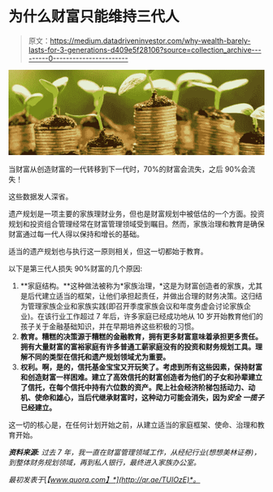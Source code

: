# 为什么财富只能维持三代人

> 原文：<https://medium.datadriveninvestor.com/why-wealth-barely-lasts-for-3-generations-d409e5f28106?source=collection_archive---------0----------------------->

![](img/a824f3ae587b0d322aff71ebf81f861b.png)

当财富从创造财富的一代转移到下一代时，70%的财富会流失，之后 90%会流失！

这些数据发人深省。

遗产规划是一项主要的家族理财业务，但也是财富规划中被低估的一个方面。投资规划和投资组合管理经常在财富管理领域受到瞩目。然而，家族治理和教育是确保财富通过每一代人得以保持和增长的基础。

适当的遗产规划也与执行这一原则相关，但这一切都始于教育。

以下是第三代人损失 90%财富的几个原因:

1.  **家庭结构。**这种做法被称为*家族治理，*这是为财富创造者的家族，尤其是后代建立适当的框架，让他们承担起责任，并做出合理的财务决策。这归结为管理家族企业和家族实践(即召开季度家族会议和年度务虚会讨论家族企业)。在该行业工作超过 7 年后，许多家庭已经成功地从 10 岁开始教育他们的孩子关于金融基础知识，并在早期培养这些积极的习惯。
2.  **教育。糟糕的决策源于糟糕的金融教育，拥有更多财富意味着承担更多责任。拥有大量财富的富裕家庭有许多普通工薪家庭没有的投资和财务规划工具。理解不同的类型在信托和遗产规划领域尤为重要。**
3.  **权利。啊，是的，信托基金宝宝又开玩笑了。考虑到所有这些因素，保持财富和创造财富一样困难。建立了高效信托的财富创造者为他们的子女和孙辈建立了信托，在每个信托中持有六位数的资产。爬上社会经济阶梯包括动力、动机、使命和雄心，当后代继承财富时，这种动力可能会消失，因为*安全* *一揽子*已经建立。**

这一切的核心是，在任何计划开始之前，从建立适当的家庭框架、使命、治理和教育开始。

***资料来源:*** *过去 7 年，我一直在财富管理领域工作，从经纪行业(想想美林证券)，到整体财务规划领域，再到私人银行，最终进入家族办公室。*

*最初发表于*[*【www.quora.com】*](http://qr.ae/TUIOzE)*。*